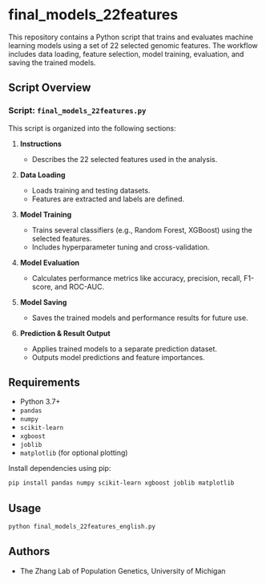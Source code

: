 
# final_models_22features

This repository contains a Python script that trains and evaluates machine learning models using a set of 22 selected genomic features. The workflow includes data loading, feature selection, model training, evaluation, and saving the trained models.

## Script Overview

### Script: `final_models_22features.py`

This script is organized into the following sections:

1. **Instructions**
   - Describes the 22 selected features used in the analysis.

2. **Data Loading**
   - Loads training and testing datasets.
   - Features are extracted and labels are defined.

3. **Model Training**
   - Trains several classifiers (e.g., Random Forest, XGBoost) using the selected features.
   - Includes hyperparameter tuning and cross-validation.

4. **Model Evaluation**
   - Calculates performance metrics like accuracy, precision, recall, F1-score, and ROC-AUC.

5. **Model Saving**
   - Saves the trained models and performance results for future use.

6. **Prediction & Result Output**
   - Applies trained models to a separate prediction dataset.
   - Outputs model predictions and feature importances.

## Requirements

- Python 3.7+
- `pandas`
- `numpy`
- `scikit-learn`
- `xgboost`
- `joblib`
- `matplotlib` (for optional plotting)

Install dependencies using pip:

```bash
pip install pandas numpy scikit-learn xgboost joblib matplotlib
```

## Usage

```bash
python final_models_22features_english.py
```

## Authors

- The Zhang Lab of Population Genetics, University of Michigan

